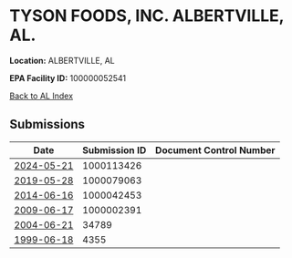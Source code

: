 # TYSON FOODS, INC. ALBERTVILLE, AL.

**Location:** ALBERTVILLE, AL

**EPA Facility ID:** 100000052541

[Back to AL Index](../../index.md)

## Submissions

| Date | Submission ID | Document Control Number |
|------|--------------|-------------------------|
| [2024-05-21](submissions/1000113426.md) | 1000113426 |  |
| [2019-05-28](submissions/1000079063.md) | 1000079063 |  |
| [2014-06-16](submissions/1000042453.md) | 1000042453 |  |
| [2009-06-17](submissions/1000002391.md) | 1000002391 |  |
| [2004-06-21](submissions/34789.md) | 34789 |  |
| [1999-06-18](submissions/4355.md) | 4355 |  |
